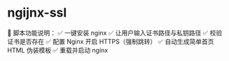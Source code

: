 # ngijnx-ssl
🎯 脚本功能说明：
✅ 一键安装 nginx
✅ 让用户输入证书路径与私钥路径
✅ 校验证书是否存在
✅ 配置 Nginx 开启 HTTPS（强制跳转）
✅ 自动生成简单首页 HTML 伪装模板
✅ 重载并启动 nginx
